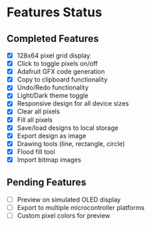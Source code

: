 # Features Status

## Completed Features
- [x] 128x64 pixel grid display
- [x] Click to toggle pixels on/off
- [x] Adafruit GFX code generation
- [x] Copy to clipboard functionality
- [x] Undo/Redo functionality
- [x] Light/Dark theme toggle
- [x] Responsive design for all device sizes
- [x] Clear all pixels
- [x] Fill all pixels
- [x] Save/load designs to local storage
- [x] Export design as image
- [x] Drawing tools (line, rectangle, circle)
- [x] Flood fill tool
- [x] Import bitmap images

## Pending Features
- [ ] Preview on simulated OLED display
- [ ] Export to multiple microcontroller platforms
- [ ] Custom pixel colors for preview 